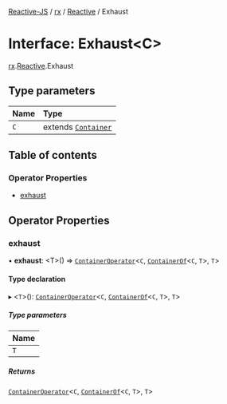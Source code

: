[Reactive-JS](../README.md) / [rx](../modules/rx.md) / [Reactive](../modules/rx.Reactive.md) / Exhaust

# Interface: Exhaust<C\>

[rx](../modules/rx.md).[Reactive](../modules/rx.Reactive.md).Exhaust

## Type parameters

| Name | Type |
| :------ | :------ |
| `C` | extends [`Container`](containers.Container-1.md) |

## Table of contents

### Operator Properties

- [exhaust](rx.Reactive.Exhaust.md#exhaust)

## Operator Properties

### exhaust

• **exhaust**: <T\>() => [`ContainerOperator`](../modules/containers.md#containeroperator)<`C`, [`ContainerOf`](../modules/containers.md#containerof)<`C`, `T`\>, `T`\>

#### Type declaration

▸ <`T`\>(): [`ContainerOperator`](../modules/containers.md#containeroperator)<`C`, [`ContainerOf`](../modules/containers.md#containerof)<`C`, `T`\>, `T`\>

##### Type parameters

| Name |
| :------ |
| `T` |

##### Returns

[`ContainerOperator`](../modules/containers.md#containeroperator)<`C`, [`ContainerOf`](../modules/containers.md#containerof)<`C`, `T`\>, `T`\>
